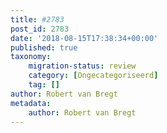 ```yaml
---
title: #2783
post_id: 2783
date: '2018-08-15T17:38:34+00:00'
published: true
taxonomy:
    migration-status: review
    category: [Ongecategoriseerd]
    tag: []
author: Robert van Bregt
metadata:
    author: Robert van Bregt
---
```

